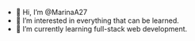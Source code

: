 - 👋 Hi, I’m @MarinaA27
- 👀 I’m interested in everything that can be learned.
- 🌱 I’m currently learning full-stack web development. 
